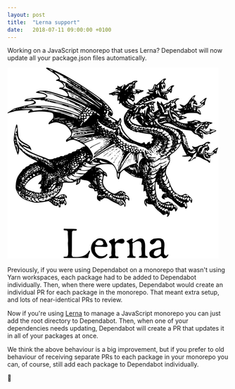 ```yaml
---
layout: post
title:  "Lerna support"
date:   2018-07-11 09:00:00 +0100
---
```


Working on a JavaScript monorepo that uses Lerna? Dependabot will now update all
your package.json files automatically.

<p class="image-medium">
  <img src="/images/blog/lerna.png" style="max-width: 480px;" alt="Automerge options" />
</p>

Previously, if you were using Dependabot on a monorepo that wasn't using Yarn
workspaces, each package had to be added to Dependabot individually. Then, when
there were updates, Dependabot would create an individual PR for each package in
the monorepo. That meant extra setup, and lots of near-identical PRs to review.

Now if you're using [Lerna][lerna] to manage a JavaScript monorepo you can just
add the root directory to Dependabot. Then, when one of your dependencies needs
updating, Dependabot will create a PR that updates it in all of your packages
at once.

We think the above behaviour is a big improvement, but if you prefer to old
behaviour of receiving separate PRs to each package in your monorepo you can,
of course, still add each package to Dependabot individually.

🐉

[lerna]: https://github.com/lerna/lerna
